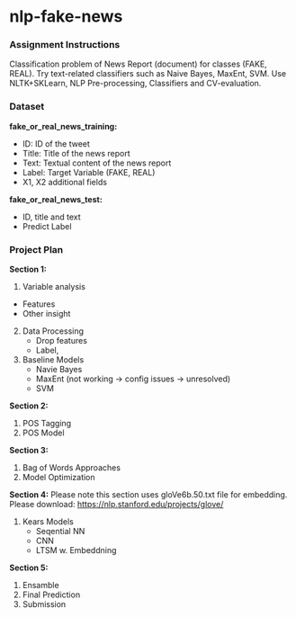 # nlp-fake-news

### Assignment Instructions
Classification problem of News Report (document) for classes (FAKE, REAL). Try text-related classifiers such as Naive Bayes, MaxEnt, SVM. Use NLTK+SKLearn, NLP Pre-processing, Classifiers and CV-evaluation.

### Dataset
**fake_or_real_news_training:**
- ID: ID of the tweet
- Title: Title of the news report
- Text: Textual content of the news report
- Label: Target Variable (FAKE, REAL)
- X1, X2 additional fields

**fake_or_real_news_test:**
- ID, title and text
- Predict Label

### Project Plan
**Section 1:**
1. Variable analysis
  - Features
  - Other insight
2. Data Processing
    - Drop features
    - Label,
3. Baseline Models
    - Navie Bayes
    - MaxEnt (not working -> config issues -> unresolved)
    - SVM

**Section 2:**
1. POS Tagging
2. POS Model

**Section 3:**
1. Bag of Words Approaches
2. Model Optimization

**Section 4:**
Please note this section uses gloVe6b.50.txt file for embedding. Please download: https://nlp.stanford.edu/projects/glove/
1. Kears Models
    - Seqential NN
    - CNN
    - LTSM w. Embeddning


**Section 5:**
1. Ensamble
2. Final Prediction
3. Submission

